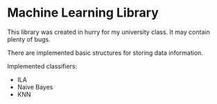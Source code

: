 Machine Learning Library
========================

This library was created in hurry for my university class. It may contain plenty of bugs.

There are implemented basic structures for storing data information.

Implemented classifiers:

* ILA
* Naive Bayes
* KNN